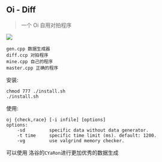 ## Oi - Diff

> 一个 Oi 自用对拍程序

<img src="https://img.shields.io/badge/Author-woshiluo-blue.svg?style=flat-square"/>

```
gen.cpp 数据生成器
diff.ccp 对拍程序
mine.cpp 自己的程序
master.cpp 正确的程序
```

安装:
```
chmod 777 ./install.sh
./install.sh
```
使用:
```
oj {check,race} [-i infile] [options]
options:
    -sd         specific data without data generator.
    -t time     specific time limit (ms). default: 1200.
    -vg         use valgrind memory checker.
```

可以使用 洛谷的`CYaRon`进行更加优秀的数据生成


